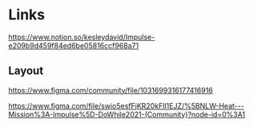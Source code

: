 # Links

https://www.notion.so/kesleydavid/Impulse-e209b9d459f84ed6be05816ccf968a71  

## Layout
https://www.figma.com/community/file/1031699316177416916  

https://www.figma.com/file/swio5esfFjKR20kFlI1EJZ/%5BNLW-Heat---Mission%3A-Impulse%5D-DoWhile2021-(Community)?node-id=0%3A1  
